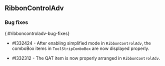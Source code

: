 ## RibbonControlAdv

### Bug fixes
{:#ribboncontroladv-bug-fixes}

* \#I332424 - After enabling simplified mode in `RibbonControlAdv`, the comboBox items in `ToolStripComboBox` are now displayed properly.

* \#I332312 - The QAT item is now properly arranged in `RibbonControlAdv`.